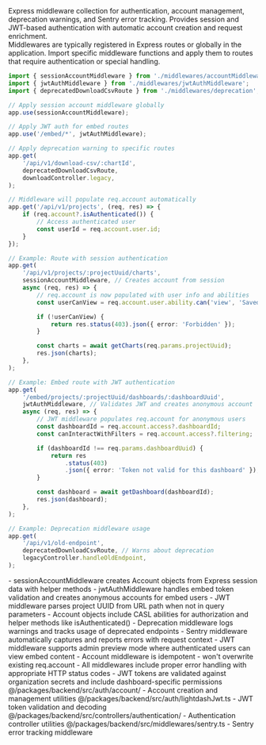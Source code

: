 <summary>
Express middleware collection for authentication, account management, deprecation warnings, and Sentry error tracking. Provides session and JWT-based authentication with automatic account creation and request enrichment.
</summary>

<howToUse>
Middlewares are typically registered in Express routes or globally in the application. Import specific middleware functions and apply them to routes that require authentication or special handling.

```typescript
import { sessionAccountMiddleware } from './middlewares/accountMiddleware';
import { jwtAuthMiddleware } from './middlewares/jwtAuthMiddleware';
import { deprecatedDownloadCsvRoute } from './middlewares/deprecation';

// Apply session account middleware globally
app.use(sessionAccountMiddleware);

// Apply JWT auth for embed routes
app.use('/embed/*', jwtAuthMiddleware);

// Apply deprecation warning to specific routes
app.get(
    '/api/v1/download-csv/:chartId',
    deprecatedDownloadCsvRoute,
    downloadController.legacy,
);

// Middleware will populate req.account automatically
app.get('/api/v1/projects', (req, res) => {
    if (req.account?.isAuthenticated()) {
        // Access authenticated user
        const userId = req.account.user.id;
    }
});
```

</howToUse>

<codeExample>

```typescript
// Example: Route with session authentication
app.get(
    '/api/v1/projects/:projectUuid/charts',
    sessionAccountMiddleware, // Creates account from session
    async (req, res) => {
        // req.account is now populated with user info and abilities
        const userCanView = req.account.user.ability.can('view', 'SavedChart');

        if (!userCanView) {
            return res.status(403).json({ error: 'Forbidden' });
        }

        const charts = await getCharts(req.params.projectUuid);
        res.json(charts);
    },
);

// Example: Embed route with JWT authentication
app.get(
    '/embed/projects/:projectUuid/dashboards/:dashboardUuid',
    jwtAuthMiddleware, // Validates JWT and creates anonymous account
    async (req, res) => {
        // JWT middleware populates req.account for anonymous users
        const dashboardId = req.account.access?.dashboardId;
        const canInteractWithFilters = req.account.access?.filtering;

        if (dashboardId !== req.params.dashboardUuid) {
            return res
                .status(403)
                .json({ error: 'Token not valid for this dashboard' });
        }

        const dashboard = await getDashboard(dashboardId);
        res.json(dashboard);
    },
);

// Example: Deprecation middleware usage
app.get(
    '/api/v1/old-endpoint',
    deprecatedDownloadCsvRoute, // Warns about deprecation
    legacyController.handleOldEndpoint,
);
```

</codeExample>

<importantToKnow>
- sessionAccountMiddleware creates Account objects from Express session data with helper methods
- jwtAuthMiddleware handles embed token validation and creates anonymous accounts for embed users
- JWT middleware parses project UUID from URL path when not in query parameters
- Account objects include CASL abilities for authorization and helper methods like isAuthenticated()
- Deprecation middleware logs warnings and tracks usage of deprecated endpoints
- Sentry middleware automatically captures and reports errors with request context
- JWT middleware supports admin preview mode where authenticated users can view embed content
- Account middleware is idempotent - won't overwrite existing req.account
- All middlewares include proper error handling with appropriate HTTP status codes
- JWT tokens are validated against organization secrets and include dashboard-specific permissions
</importantToKnow>

<links>
@/packages/backend/src/auth/account/ - Account creation and management utilities
@/packages/backend/src/auth/lightdashJwt.ts - JWT token validation and decoding
@/packages/backend/src/controllers/authentication/ - Authentication controller utilities
@/packages/backend/src/middlewares/sentry.ts - Sentry error tracking middleware
</links>

